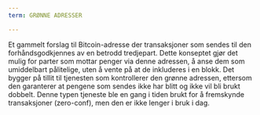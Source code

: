 ```yaml
---
term: GRØNNE ADRESSER

---
```

Et gammelt forslag til Bitcoin-adresse der transaksjoner som sendes til den forhåndsgodkjennes av en betrodd tredjepart. Dette konseptet gjør det mulig for parter som mottar penger via denne adressen, å anse dem som umiddelbart pålitelige, uten å vente på at de inkluderes i en blokk. Det bygger på tillit til tjenesten som kontrollerer den grønne adressen, ettersom den garanterer at pengene som sendes ikke har blitt og ikke vil bli brukt dobbelt. Denne typen tjeneste ble en gang i tiden brukt for å fremskynde transaksjoner (zero-conf), men den er ikke lenger i bruk i dag.